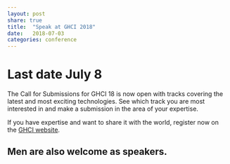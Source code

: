 ```yaml
---
layout: post
share: true
title:  "Speak at GHCI 2018"
date:   2018-07-03
categories: conference
---
```

# Last date July 8
The Call for Submissions for GHCI 18 is now open with tracks covering the latest and most exciting technologies. See which track you are most interested in and make a submission in the area of your expertise.

If you have expertise and want to share it with the world, register now on the [GHCI website](https://ssl.linklings.net/conferences/ghcindia/).

## Men are also welcome as speakers.


